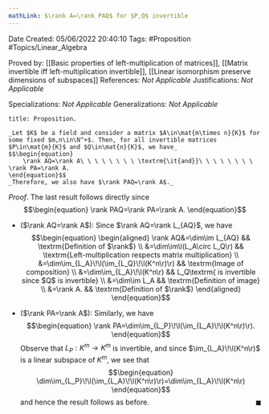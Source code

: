 ```yaml
---
mathLink: $\rank A=\rank PAQ$ for $P,Q$ invertible
---
```


<div class="topSpace"></div>

Date Created: 05/06/2022 20:40:10
Tags: #Proposition #Topics/Linear_Algebra

Proved by: [[Basic properties of left-multiplication of matrices]], [[Matrix invertible iff left-multiplication invertible]], [[Linear isomorphism preserve dimensions of subspaces]]
References: _Not Applicable_
Justifications: _Not Applicable_

Specializations: _Not Applicable_
Generalizations: _Not Applicable_

``` ad-Proposition
title: Proposition.

_Let $K$ be a field and consider a matrix $A\in\mat{m\times n}{K}$ for some fixed $m,n\in\N^+$. Then, for all invertible matrices $P\in\mat{m}{K}$ and $Q\in\mat{n}{K}$, we have_
$$\begin{equation}
    \rank AQ=\rank A\ \ \ \ \ \ \ \ \textrm{\it{and}}\ \ \ \ \ \ \ \ \rank PA=\rank A.
\end{equation}$$
_Therefore, we also have $\rank PAQ=\rank A$._

```

_Proof_. The last result follows directly since
$$\begin{equation}
    \rank PAQ=\rank PA=\rank A.
\end{equation}$$
* ($\rank AQ=\rank A$): Since $\rank AQ=\rank L_{AQ}$, we have
$$\begin{equation}
    \begin{aligned}
        \rank AQ&=\dim\im L_{AQ} && \textrm{Definition of $\rank$} \\
        &=\dim\im\l(L_A\circ L_Q\r) && \textrm{Left-multiplication respects matrix multiplication} \\
        &=\dim\im_{L_A}\!\l(\im_{L_Q}\!\l(K^n\r)\r) && \textrm{Image of composition} \\
        &=\dim\im_{L_A}\!\l(K^n\r) && L_Q\textrm{ is invertible since $Q$ is invertible} \\
        &=\dim\im L_A && \textrm{Definition of image} \\
        &=\rank A. && \textrm{Definition of $\rank$}
    \end{aligned}
\end{equation}$$

* ($\rank PA=\rank A$): Similarly, we have
$$\begin{equation}
    \rank PA=\dim\im_{L_P}\!\l(\im_{L_A}\!\l(K^n\r)\r).
\end{equation}$$
Observe that $L_P:K^m\to K^m$ is invertible, and since $\im_{L_A}\!\l(K^n\r)$ is a linear subspace of $K^m$, we see that
$$\begin{equation}
    \dim\im_{L_P}\!\l(\im_{L_A}\!\l(K^n\r)\r)=\dim\im_{L_A}\!\l(K^n\r)
\end{equation}$$
and hence the result follows as before.<span style="float:right;">$\blacksquare$</span>
